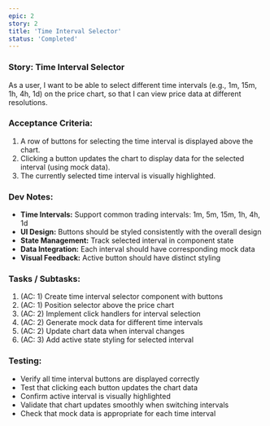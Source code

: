 ```yaml
---
epic: 2
story: 2
title: 'Time Interval Selector'
status: 'Completed'
---
```


### Story: Time Interval Selector

As a user, I want to be able to select different time intervals (e.g., 1m, 15m, 1h, 4h, 1d) on the price chart, so that I can view price data at different resolutions.

### Acceptance Criteria:

1. A row of buttons for selecting the time interval is displayed above the chart.
2. Clicking a button updates the chart to display data for the selected interval (using mock data).
3. The currently selected time interval is visually highlighted.

### Dev Notes:

* **Time Intervals:** Support common trading intervals: 1m, 5m, 15m, 1h, 4h, 1d
* **UI Design:** Buttons should be styled consistently with the overall design
* **State Management:** Track selected interval in component state
* **Data Integration:** Each interval should have corresponding mock data
* **Visual Feedback:** Active button should have distinct styling

### Tasks / Subtasks:

1. (AC: 1) Create time interval selector component with buttons
2. (AC: 1) Position selector above the price chart
3. (AC: 2) Implement click handlers for interval selection
4. (AC: 2) Generate mock data for different time intervals
5. (AC: 2) Update chart data when interval changes
6. (AC: 3) Add active state styling for selected interval

### Testing:

* Verify all time interval buttons are displayed correctly
* Test that clicking each button updates the chart data
* Confirm active interval is visually highlighted
* Validate that chart updates smoothly when switching intervals
* Check that mock data is appropriate for each time interval